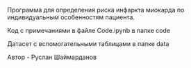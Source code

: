Программа для определения риска инфаркта миокарда по индивидуальным особенностям пациента.

Код с примечаниями в файле Code.ipynb в папке code

Датасет с вспомогательными таблицами в папке data

Автор - Руслан Шаймарданов
